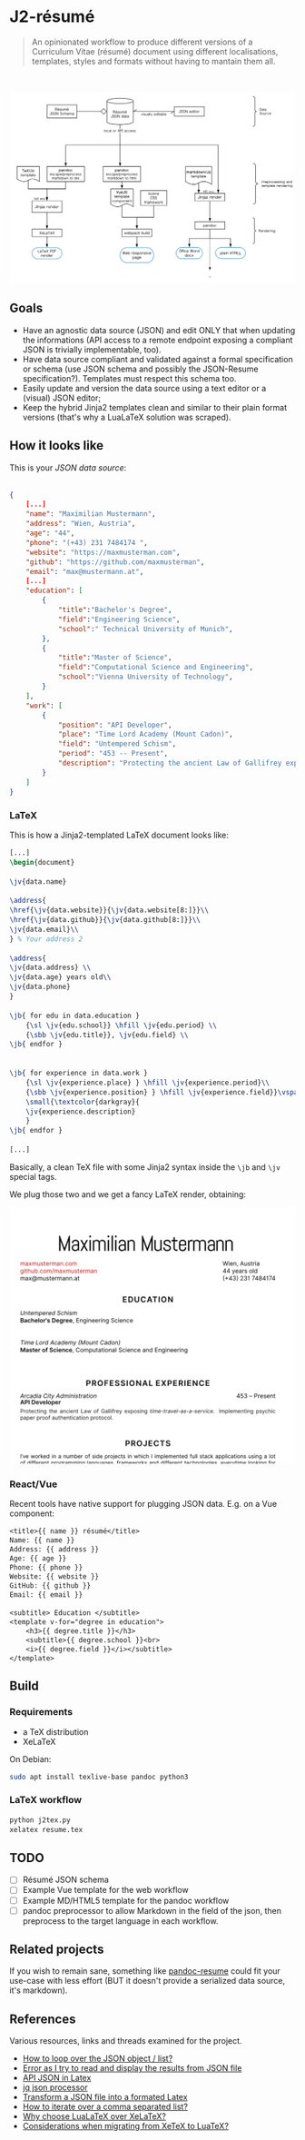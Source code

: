 # J2-résumé

> An opinionated workflow to produce different versions of a Curriculum Vitae (résumé) document using different localisations, templates, styles and formats without having to mantain them all.

<br>

![Architecture](.meta/flow.svg)

## Goals

- Have an agnostic data source (JSON) and edit ONLY that when updating the informations (API access to a remote endpoint exposing a compliant JSON is trivially implementable, too).
- Have data source compliant and validated against a formal specification or schema (use JSON schema and possibly the JSON-Resume specification?). Templates must respect this schema too.
- Easily update and version the data source using a text editor or a (visual) JSON editor;
- Keep the hybrid Jinja2 templates clean and similar to their plain format versions (that's why a LuaLaTeX solution was scraped).

## How it looks like

This is your *JSON data source*:

```json

{
    [...]
    "name": "Maximilian Mustermann",
    "address": "Wien, Austria",
    "age": "44",
    "phone": "(+43) 231 7484174 ",
    "website": "https://maxmusterman.com",
    "github": "https://github.com/maxmusterman",
    "email": "max@mustermann.at",
    [...]
    "education": [
        {
            "title":"Bachelor's Degree",
            "field":"Engineering Science",
            "school":" Technical University of Munich",
        },
        {
            "title":"Master of Science",
            "field":"Computational Science and Engineering",
            "school":"Vienna University of Technology",
        }
    ],
    "work": [
        {
            "position": "API Developer",
            "place": "Time Lord Academy (Mount Cadon)",
            "field": "Untempered Schism",
            "period": "453 -- Present",
            "description": "Protecting the ancient Law of Gallifrey exposing time-travel-as-a-service. Implementing psychic paper proof authentication protocol."
        }
    ]
}
```

### LaTeX

This is how a Jinja2-templated LaTeX document looks like:

```tex
[...]
\begin{document}

\jv{data.name}

\address{ 
\href{\jv{data.website}}{\jv{data.website[8:]}}\\ 
\href{\jv{data.github}}{\jv{data.github[8:]}}\\
\jv{data.email}\\ 
} % Your address 2

\address{
\jv{data.address} \\
\jv{data.age} years old\\
\jv{data.phone}
}

\jb{ for edu in data.education }
    {\sl \jv{edu.school}} \hfill \jv{edu.period} \\ 
    {\sbb \jv{edu.title}}, \jv{edu.field} \\
\jb{ endfor }


\jb{ for experience in data.work }
    {\sl \jv{experience.place} } \hfill \jv{experience.period}\\
    {\sbb \jv{experience.position} } \hfill \jv{experience.field}}\vspace{4pt} \\
    \small{\textcolor{darkgray}{
    \jv{experience.description}
    }
\jb{ endfor }

[...]
```

Basically, a clean TeX file with some Jinja2 syntax inside the `\jb` and `\jv` special tags.

We plug those two and we get a fancy LaTeX render, obtaining:

<img src=".meta/pdf_sample.png" alt="latex preview">

### React/Vue

Recent tools have native support for plugging JSON data.
E.g. on a Vue component:

```
<title>{{ name }} résumé</title>
Name: {{ name }}
Address: {{ address }}
Age: {{ age }}
Phone: {{ phone }}
Website: {{ website }}
GitHub: {{ github }}
Email: {{ email }} 

<subtitle> Education </subtitle>
<template v-for="degree in education">
    <h3>{{ degree.title }}</h3>
    <subtitle>{{ degree.school }}<br>
    <i>{{ degree.field }}</i></subtitle>
</template>
```

## Build

### Requirements

- a TeX distribution
- XeLaTeX

On Debian:

```bash
sudo apt install texlive-base pandoc python3
```

### LaTeX workflow

```bash
python j2tex.py
xelatex resume.tex
```

## TODO

- [ ] Résumé JSON schema
- [ ] Example Vue template for the web workflow
- [ ] Example MD/HTML5 template for the pandoc workflow
- [ ] pandoc preprocessor to allow Markdown in the field of the json, then preprocess to the target language in each workflow.

## Related projects

If you wish to remain sane, something like [pandoc-resume](https://github.com/mszep/pandoc_resume) could fit your use-case with less effort (BUT it doesn't provide a serialized data source, it's markdown).

## References

Various resources, links and threads examined for the project.

- [How to loop over the JSON object / list?](https://tex.stackexchange.com/questions/489417/how-to-loop-over-the-json-object-list)
- [Error as I try to read and display the results from JSON file](https://tex.stackexchange.com/questions/489395/error-as-i-try-to-read-and-display-the-results-from-json-file/489397#489397)
- [API JSON in Latex](https://tex.stackexchange.com/questions/272401/api-json-in-latex)
- [jq json processor](https://stedolan.github.io/jq/manual/)
- [Transform a JSON file into a formated Latex](https://groups.google.com/forum/#!topic/pandoc-discuss/VBHwMj6IVOY)
- [How to iterate over a comma separated list?](https://tex.stackexchange.com/questions/159118/how-to-iterate-over-a-comma-separated-list)
- [Why choose LuaLaTeX over XeLaTeX?](https://tex.stackexchange.com/questions/126206/why-choose-lualatex-over-xelatex)
- [Considerations when migrating from XeTeX to LuaTeX?](https://tex.stackexchange.com/questions/23598/considerations-when-migrating-from-xetex-to-luatex)
